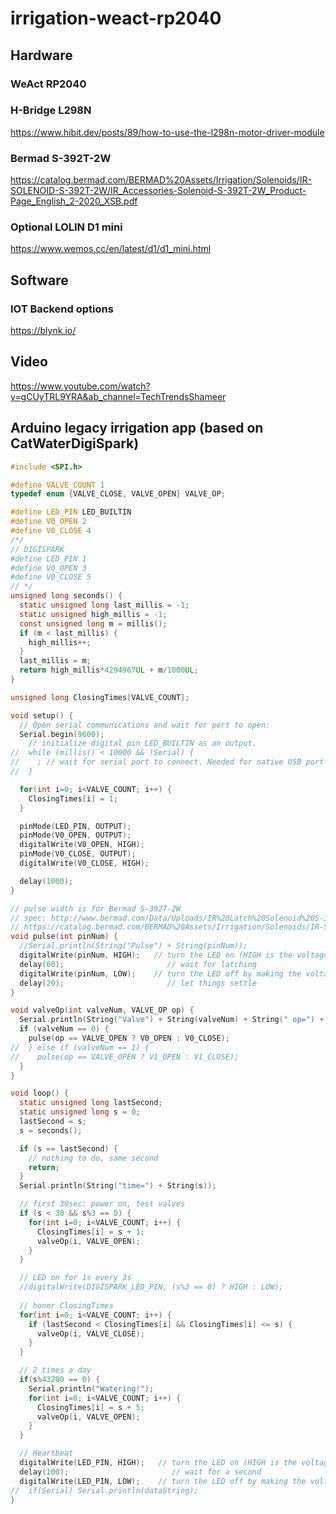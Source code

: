 # irrigation-weact-rp2040

## Hardware

### WeAct RP2040


### H-Bridge L298N
https://www.hibit.dev/posts/89/how-to-use-the-l298n-motor-driver-module

### Bermad S-392T-2W
https://catalog.bermad.com/BERMAD%20Assets/Irrigation/Solenoids/IR-SOLENOID-S-392T-2W/IR_Accessories-Solenoid-S-392T-2W_Product-Page_English_2-2020_XSB.pdf

### Optional LOLIN D1 mini
https://www.wemos.cc/en/latest/d1/d1_mini.html

## Software
### IOT Backend options
https://blynk.io/

## Video
https://www.youtube.com/watch?v=gCUyTRL9YRA&ab_channel=TechTrendsShameer

## Arduino legacy irrigation app (based on CatWaterDigiSpark)
```c
#include <SPI.h>

#define VALVE_COUNT 1
typedef enum {VALVE_CLOSE, VALVE_OPEN} VALVE_OP;

#define LED_PIN LED_BUILTIN
#define V0_OPEN 2
#define V0_CLOSE 4
/*/
// DIGISPARK
#define LED_PIN 1
#define V0_OPEN 3
#define V0_CLOSE 5
// */
unsigned long seconds() {
  static unsigned long last_millis = -1;
  static unsigned high_millis = -1;
  const unsigned long m = millis();
  if (m < last_millis) {
    high_millis++;
  }
  last_millis = m;
  return high_millis*4294967UL + m/1000UL;
}

unsigned long ClosingTimes[VALVE_COUNT];

void setup() {
  // Open serial communications and wait for port to open:
  Serial.begin(9600);
    // initialize digital pin LED_BUILTIN as an output.
//  while (millis() < 10000 && !Serial) {
//    ; // wait for serial port to connect. Needed for native USB port only
//  }

  for(int i=0; i<VALVE_COUNT; i++) {
    ClosingTimes[i] = 1;
  }

  pinMode(LED_PIN, OUTPUT);
  pinMode(V0_OPEN, OUTPUT);
  digitalWrite(V0_OPEN, HIGH);
  pinMode(V0_CLOSE, OUTPUT);
  digitalWrite(V0_CLOSE, HIGH);

  delay(1000);
}

// pulse width is for Bermad S-392T-2W
// spec: http://www.bermad.com/Data/Uploads/IR%20Latch%20Solenoid%20S-392-2W%20Data%20Sheet.pdf
// https://catalog.bermad.com/BERMAD%20Assets/Irrigation/Solenoids/IR-SOLENOID-S-392T-2W/IR_Accessories-Solenoid-S-392T-2W_Product-Page_English_2-2020_XSB.pdf
void pulse(int pinNum) {
  //Serial.println(String("Pulse") + String(pinNum));
  digitalWrite(pinNum, HIGH);   // turn the LED on (HIGH is the voltage level)
  delay(60);                       // wait for latching
  digitalWrite(pinNum, LOW);    // turn the LED off by making the voltage LOW
  delay(20);                       // let things settle
}

void valveOp(int valveNum, VALVE_OP op) {
  Serial.println(String("Valve") + String(valveNum) + String(" op=") + String(op == VALVE_OPEN ? "OPEN" : "CLOSE"));
  if (valveNum == 0) {
    pulse(op == VALVE_OPEN ? V0_OPEN : V0_CLOSE);
//  } else if (valveNum == 1) {
//    pulse(op == VALVE_OPEN ? V1_OPEN : V1_CLOSE);
  }
}

void loop() {
  static unsigned long lastSecond;
  static unsigned long s = 0;
  lastSecond = s;
  s = seconds();

  if (s == lastSecond) {
    // nothing to do, same second
    return;
  }
  Serial.println(String("time=") + String(s));

  // first 30sec: power on, test valves 
  if (s < 30 && s%3 == 0) {
    for(int i=0; i<VALVE_COUNT; i++) {
      ClosingTimes[i] = s + 1;
      valveOp(i, VALVE_OPEN);
    }
  }

  // LED on for 1s every 3s
  //digitalWrite(DIGISPARK_LED_PIN, (s%3 == 0) ? HIGH : LOW);
  
  // honor ClosingTimes
  for(int i=0; i<VALVE_COUNT; i++) {
    if (lastSecond < ClosingTimes[i] && ClosingTimes[i] <= s) {
      valveOp(i, VALVE_CLOSE);
    }
  }

  // 2 times a day 
  if(s%43200 == 0) {
    Serial.println("Watering!");
    for(int i=0; i<VALVE_COUNT; i++) {
      ClosingTimes[i] = s + 5;
      valveOp(i, VALVE_OPEN);
    }
  }

  // Heartbeat
  digitalWrite(LED_PIN, HIGH);   // turn the LED on (HIGH is the voltage level)
  delay(100);                       // wait for a second
  digitalWrite(LED_PIN, LOW);    // turn the LED off by making the voltage LOW
//  if(Serial) Serial.println(dataString);
}
```
